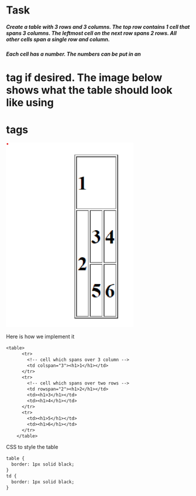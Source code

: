 # Task

##### Create a table with 3 rows and 3 columns. The top row contains 1 cell that spans 3 columns. The leftmost cell on the next row spans 2 rows. All other cells span a single row and column.

##### Each cell has a number. The numbers can be put in an <h1> tag if desired. The image below shows what the table should look like using <h1> tags

![](html-table.png)

Here is how we implement it

```
<table>
      <tr>
        <!-- cell which spans over 3 column -->
        <td colspan="3"><h1>1</h1></td>
      </tr>
      <tr>
        <!-- cell which spans over two rows -->
        <td rowspan="2"><h1>2</h1></td>
        <td><h1>3</h1></td>
        <td><h1>4</h1></td>
      </tr>
      <tr>
        <td><h1>5</h1></td>
        <td><h1>6</h1></td>
      </tr>
    </table>
```

CSS to style the table

```
table {
  border: 1px solid black;
}
td {
  border: 1px solid black;
}

```
